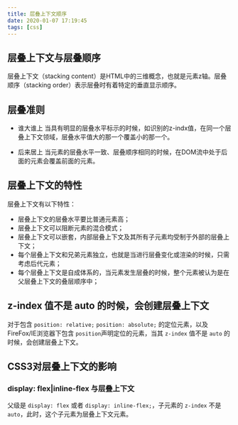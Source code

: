 ```yaml
---
title: 层叠上下文顺序
date: 2020-01-07 17:19:45
tags: [css]
---
```


## 层叠上下文与层叠顺序

层叠上下文（stacking content）是HTML中的三维概念，也就是元素z轴。层叠顺序（stacking order）表示层叠时有着特定的垂直显示顺序。

## 层叠准则

- 谁大谁上
    当具有明显的层叠水平标示的时候，如识别的z-indx值，在同一个层叠上下文领域，层叠水平值大的那一个覆盖小的那一个。

- 后来居上
    当元素的层叠水平一致、层叠顺序相同的时候，在DOM流中处于后面的元素会覆盖前面的元素。

## 层叠上下文的特性

层叠上下文有以下特性：

- 层叠上下文的层叠水平要比普通元素高；
- 层叠上下文可以阻断元素的混合模式；
- 层叠上下文可以嵌套，内部层叠上下文及其所有子元素均受制于外部的层叠上下文；
- 每个层叠上下文和兄弟元素独立，也就是当进行层叠变化或渲染的时候，只需考虑后代元素；
- 每个层叠上下文是自成体系的，当元素发生层叠的时候，整个元素被认为是在父层叠上下文的叠层顺序中；

## z-index 值不是 auto 的时候，会创建层叠上下文

对于包含 `position: relative;` `position: absolute;` 的定位元素，以及 FireFox/IE浏览器下包含 `position`声明定位的元素，当其 `z-index` 值不是 `auto` 的时候，会创建层叠上下文。


## CSS3对层叠上下文的影响

### display: flex|inline-flex 与层叠上下文

父级是 `display: flex` 或者 `display: inline-flex;`，子元素的 `z-index` 不是 `auto`，此时，这个子元素为层叠上下文元素。
